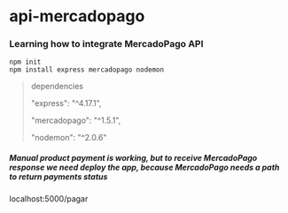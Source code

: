 # api-mercadopago

### Learning how to integrate MercadoPago API

```
npm init
npm install express mercadopago nodemon
```

> dependencies
>
> "express": "^4.17.1",
>
> "mercadopago": "^1.5.1",
>
> "nodemon": "^2.0.6"

##### Manual product payment is working, but to receive MercadoPago response we need deploy the app, because MercadoPago needs a path to return payments status

localhost:5000/pagar
